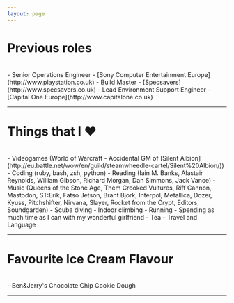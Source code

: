 ```yaml
---
layout: page
---
```



<h1>Previous roles</h1>
<br>
- Senior Operations Engineer - [Sony Computer Entertainment Europe](http://www.playstation.co.uk)
- Build Master - [Specsavers](http://www.specsavers.co.uk)
- Lead Environment Support Engineer - [Capital One Europe](http://www.capitalone.co.uk)
<br>
<hr>

<h1>Things that I ❤</h1>
<br>
- Videogames (World of Warcraft - Accidental GM of [Silent Albion](http://eu.battle.net/wow/en/guild/steamwheedle-cartel/Silent%20Albion/))
- Coding (ruby, bash, zsh, python)
- Reading (Iain M. Banks, Alastair Reynolds, William Gibson, Richard Morgan, Dan Simmons, Jack Vance)
- Music (Queens of the Stone Age, Them Crooked Vultures, Riff Cannon, Mastodon, ST:Erik, Fatso Jetson, Brant Bjork, Interpol, Metallica, Dozer, Kyuss, Pitchshifter, Nirvana, Slayer, Rocket from the Crypt, Editors, Soundgarden)
- Scuba diving
- Indoor climbing
- Running
- Spending as much time as I can with my wonderful girlfriend
- Tea
- Travel and Language
<br>
<hr>

<h1>Favourite Ice Cream Flavour</h1>
<br>
- Ben&Jerry's Chocolate Chip Cookie Dough
<hr>
